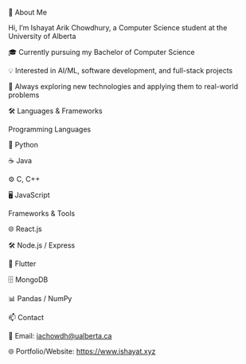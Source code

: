 👋 About Me

Hi, I’m Ishayat Arik Chowdhury, a Computer Science student at the University of Alberta

🎓 Currently pursuing my Bachelor of Computer Science

💡 Interested in AI/ML, software development, and full-stack projects

🚀 Always exploring new technologies and applying them to real-world problems

🛠️ Languages & Frameworks

Programming Languages

🐍 Python

☕ Java

⚙️ C, C++

🖥️ JavaScript 

Frameworks & Tools

🌐 React.js 

🛠️ Node.js / Express 

📱 Flutter 

🗄️ MongoDB 

📊 Pandas / NumPy 


📫 Contact

📧 Email: iachowdh@ualberta.ca

🌐 Portfolio/Website: https://www.ishayat.xyz

